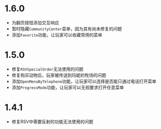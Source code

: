 # 1.6.0

- 为翻页按钮添加交互响应
- 暂时隐藏`CommunityCenter`菜单，因为其有尚未修复的问题
- 添加`Favorite`功能，让玩家可以收藏常用的菜单

# 1.5.0

- 修复`RSVSpecialOrder`无法使用的问题
- 修复购买动物后，玩家被传送到玛妮的牧场的问题
- 添加`OpenMenuByTelephone`功能，让玩家可以选择是否能只通过电话打开菜单
- 添加`ProgressMode`功能，让玩家可以无视要求打开任意菜单

# 1.4.1

- 修复RSV中需要反射的功能无法使用的问题